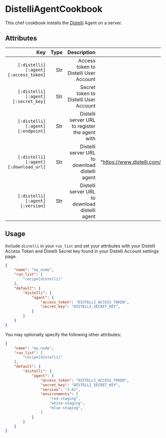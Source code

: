 DistelliAgentCookbook
=====================

This chef cookbook installs the <a href="https://www.distelli.com" target="_blank">Distelli</a> Agent on a server. 

Attributes
----------

| Key                                  | Type | Description                                    | Default                                    |
| -----------------------------------: | ----:| ---------------------------------------------: | -----------------------------------------: |
| `[:distelli][:agent][:access_token]` | Str  | Access token to Distelli User Account          | ""                                         |
| `[:distelli][:agent][:secret_key]`   | Str  | Secret token to Distelli User Account          | ""                                         |
| `[:distelli][:agent][:endpoint]`     | Str  | Distelli server URL to register the agent with | nil                                        |
| `[:distelli][:agent][:download_url]` | Str  | Distelli server URL to download distelli agent | "https://www.distelli.com/download/client" |
| `[:distelli][:agent][:version]`      | Str  | Distelli server URL to download distelli agent | ""                                         |

Usage
-----

Include `distelli` in your `run_list` and set your attributes with your Distelli Access Token and Distelli Secret key found in your Distelli Account settings page.

```json
{
    "name": "my_node",
    "run_list": [
        "recipe[distelli]"
    ],
    "default": {
        "distelli": {
            "agent": {
                "access_token": "DISTELLI_ACCESS_TOKEN",
                "secret_key": "DISTELLI_SECRET_KEY",
            }
        }
    }
}
```

You may optionally specify the following other attributes:

```json
{
    "name": "my_node",
    "run_list": [
        "recipe[distelli]"
    ],
    "default": {
        "distelli": {
            "agent": {
                "access_token": "DISTELLI_ACCESS_TOKEN",
                "secret_key": "DISTELLI_SECRET_KEY",
                "version": "3.61",
                "environments": [
                    "red-staging",
                    "white-staging",
                    "blue-staging",
                ]
            }
        }
    }
}
```
